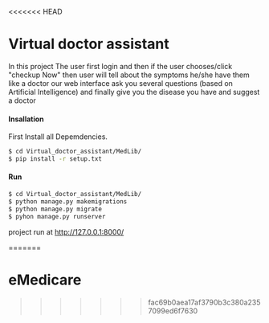 <<<<<<< HEAD
# Virtual doctor assistant
In this project The user first login and then if the user chooses/click "checkup Now" then user will tell about the symptoms he/she have them like a doctor our web interface ask you several questions (based on Artificial Intelligence) and finally give you the disease you have and suggest a doctor

#### Insallation
First Install all Depemdencies.
``` sh
$ cd Virtual_doctor_assistant/MedLib/
$ pip install -r setup.txt
```

#### Run
```sh
$ cd Virtual_doctor_assistant/MedLib/
$ python manage.py makemigrations
$ python manage.py migrate
$ pyhon manage.py runserver
```
project run at  http://127.0.0.1:8000/

=======
# eMedicare
>>>>>>> fac69b0aea17af3790b3c380a2357099ed6f7630
